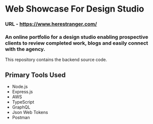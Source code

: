 # Web Showcase For Design Studio

### URL - https://www.herestranger.com/

### An online portfolio for a design studio enabling prospective clients to review completed work, blogs and easily connect with the agency.

This repository contains the backend source code.


## Primary Tools Used
- Node.js
- Express.js
- AWS
- TypeScript
- GraphQL 
- Json Web Tokens
- Postman
